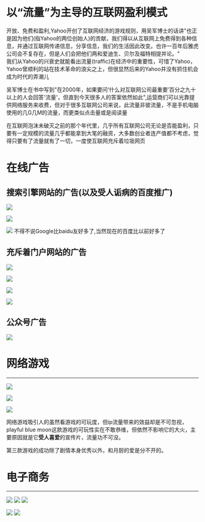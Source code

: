 # 以“流量”为主导的互联网盈利模式

开放、免费和盈利,Yahoo开创了互联网经济的游戏规则，用吴军博士的话讲"也正是因为他们(指Yahoo的两位创始人)的贡献，我们得以从互联网上免费得到各种信息，并通过互联网传递信息，分享信息，我们的生活因此改变。也许一百年后雅虎公司会不复存在，但是人们会把他们两和爱迪生、贝尔及福特相提并论。"<br/>
我们从Yahoo的兴衰史就能看出流量(traffic)在经济中的重要性，可惜了Yahoo，Yahoo曾顺利的站在技术革命的浪尖之上，但很显然后来的Yahoo并没有抓住机会成为时代的弄潮儿

吴军博士在书中写到"在2000年，如果要问‘什么对互联网公司最重要’百分之九十以上的人会回答'流量'，但直到今天很多人的答案依然如此",运营商们可以光靠提供网络服务来收费，但对于很多互联网公司来说，此流量非彼流量，不是手机电脑使用的几G几M的流量，而更类似点击量或是阅读量

在互联网泡沫未破灭之前的那个年代里，几乎所有互联网公司无论是否能盈利，只要有一定规模的流量几乎都能拿到大笔的融资，大多数创业者连产值都不考虑，觉得只要有了流量就有了一切，一度使互联网充斥着垃圾网页
# 在线广告
## 搜索引擎网站的广告(以及受人诟病的百度推广)
![](images/ads.png)

![](images/baidu.png)

![](images/dg.png)
不得不说Google比baidu友好多了,当然现在的百度比以前好多了


## 充斥着门户网站的广告

![](images/shouhu.png)

![](images/souhu2.png)

![](images/sina.png)

![](images/wangyi.png)

## 公众号广告

![](images/wechat.jpg)

# 网络游戏
***
![](images/tanwanlanyue.jpg)

![](images/wzryjpg.jpg)

![](images/fgo.jpg)

网络游戏吸引人的虽然看游戏的可玩度，但ip流量带来的效益却是不可忽视，playful blue moon这款游戏的可玩性实在不敢恭维，但依然不影响它的大火，主要原因就是它**受人喜爱**的宣传片，流量功不可没。

第三款游戏的成功除了剧情本身优秀以外，和月厨的爱是分不开的。

# 电子商务
----------

![](images/taobao.jpg)
![](images/tmall.jpg)
![](images/jd.jpg)

![](images/amazon.jpg)
![](images/ebay.png)










